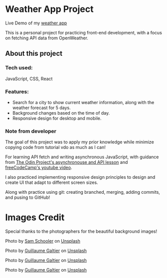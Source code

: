 # Weather App Project 
Live Demo of my [weather app](https://lunarwong.github.io/weather-app/) 

This is a personal project for practicing front-end development, with a focus on fetching API data from OpenWeather.
## About this project
### Tech used:
JavaScript, CSS, React

### Features:
- Search for a city to show current weather information, along with the weather forecast for 5 days.
- Background changes based on the time of day.
- Responsive design for desktop and mobile.

### Note from developer
The goal of this project was to apply my prior knowledge while minimize copying code from tutorial vdo as much as I can! 

For learning API fetch and writing asynchronous JavaScript, with guidance from [The Odin Project's asynchronouse and API lesson](https://www.theodinproject.com/paths/full-stack-javascript/courses/javascript#asynchronous-javascript-and-apis) and [freeCodeCamp's youtube video](https://www.youtube.com/watch?v=Reny0cTTv24). 

I also practiced implementing responsive design principles to design and create UI that adapt to different screen sizes.

Along with practice using git: creating branched, merging, adding commits, and pusing to GitHub!


# Images Credit
Special thanks to the photographers for the beautiful background images!

Photo by <a href="https://unsplash.com/@sam?utm_content=creditCopyText&utm_medium=referral&utm_source=unsplash">Sam Schooler</a> on <a href="https://unsplash.com/photos/cloudy-sky-during-daytime-E9aetBe2w40?utm_content=creditCopyText&utm_medium=referral&utm_source=unsplash">Unsplash</a>
      
Photo by <a href="https://unsplash.com/@paititi?utm_content=creditCopyText&utm_medium=referral&utm_source=unsplash">Guillaume Galtier</a> on <a href="https://unsplash.com/photos/white-clouds-3YrppYQPoCI?utm_content=creditCopyText&utm_medium=referral&utm_source=unsplash">Unsplash</a>
      
Photo by <a href="https://unsplash.com/@paititi?utm_content=creditCopyText&utm_medium=referral&utm_source=unsplash">Guillaume Galtier</a> on <a href="https://unsplash.com/photos/white-clouds-3YrppYQPoCI?utm_content=creditCopyText&utm_medium=referral&utm_source=unsplash">Unsplash</a>
      
Photo by <a href="https://unsplash.com/@paititi?utm_content=creditCopyText&utm_medium=referral&utm_source=unsplash">Guillaume Galtier</a> on <a href="https://unsplash.com/photos/white-clouds-3YrppYQPoCI?utm_content=creditCopyText&utm_medium=referral&utm_source=unsplash">Unsplash</a>
